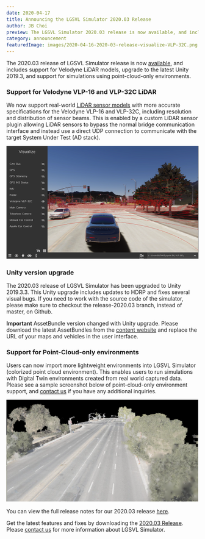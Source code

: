 ```yaml
---
date: 2020-04-17
title: Announcing the LGSVL Simulator 2020.03 Release
author: JB Choi
preview: The LGSVL Simulator 2020.03 release is now available, and includes support for Velodyne LiDAR models, Unity version upgrade, and point-cloud-only environment simulation.
category: announcement
featuredImage: images/2020-04-16-2020-03-release-visualize-VLP-32C.png
---
```


The 2020.03 release of LGSVL Simulator release is now [available](https://github.com/lgsvl/simulator/releases/tag/2020.03), and includes support for Velodyne LiDAR models, upgrade to the latest Unity 2019.3, and support for simulations using point-cloud-only environments.

### Support for Velodyne VLP-16 and VLP-32C LiDAR

We now support real-world [LiDAR sensor models](https://www.lgsvlsimulator.com/docs/lidar-plugin/) with more accurate specifications for the Velodyne VLP-16 and VLP-32C, including resolution and distribution of sensor beams. This is enabled by a custom LiDAR sensor plugin allowing LiDAR sensors to bypass the normal bridge communication interface and instead use a direct UDP connection to communicate with the target System Under Test (AD stack).

[![Visualize Velodyne VLP](images/2020-04-16-2020-03-release-visualize-VLP-32C.png)](images/full_size_images/2020-04-16-2020-03-release-visualize-VLP-32C.png)

### Unity version upgrade

The 2020.03 release of LGSVL Simulator has been upgraded to Unity 2019.3.3. This Unity upgrade includes updates to HDRP and fixes several visual bugs. If you need to work with the source code of the simulator, please make sure to checkout the release-2020.03 branch, instead of master, on Github.

**Important** AssetBundle version changed with Unity upgrade. Please download the latest AssetBundles from the [content website](https://content.lgsvlsimulator.com/) and replace the URL of your maps and vehicles in the user interface.

### Support for Point-Cloud-only environments

Users can now import more lightweight environments into LGSVL Simulator (colorized point cloud environment). This enables users to run simulations with Digital Twin environments created from real world captured data. Please see a sample screenshot below of point-cloud-only environment support, and [contact us](https://www.lgsvlsimulator.com/contact/) if you have any additional inquiries.

![Pointcloud](images/2020-04-07-2020-03-release-pointcloud_overview.png)

You can view the full release notes for our 2020.03 release [here](https://github.com/lgsvl/simulator/releases/tag/2020.03).

Get the latest features and fixes by downloading the [2020.03 Release](https://github.com/lgsvl/simulator/releases/tag/2020.03). Please [contact us](https://www.lgsvlsimulator.com/contact/) for more information about LGSVL Simulator.
